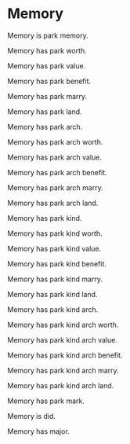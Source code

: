 # Memory

Memory is park memory.

Memory has park worth.

Memory has park value.

Memory has park benefit.

Memory has park marry.

Memory has park land.

Memory has park arch.

Memory has park arch worth.

Memory has park arch value.

Memory has park arch benefit.

Memory has park arch marry.

Memory has park arch land.

Memory has park kind.

Memory has park kind worth.

Memory has park kind value.

Memory has park kind benefit.

Memory has park kind marry.

Memory has park kind land.

Memory has park kind arch.

Memory has park kind arch worth.

Memory has park kind arch value.

Memory has park kind arch benefit.

Memory has park kind arch marry.

Memory has park kind arch land.

Memory has park mark.

Memory is did.

Memory has major.